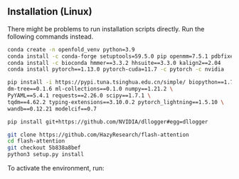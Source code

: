 ## Installation (Linux)

There might be problems to run installation scripts directly. Run the following commands instead.

```bash
conda create -n openfold_venv python=3.9
conda install -c conda-forge setuptools=59.5.0 pip openmm=7.5.1 pdbfixer cudatoolkit==11.7.*
conda install -c bioconda hmmer==3.3.2 hhsuite==3.3.0 kalign2==2.04
conda install pytorch==1.13.0 pytorch-cuda=11.7 -c pytorch -c nvidia

pip install -i https://pypi.tuna.tsinghua.edu.cn/simple/ biopython==1.79 deepspeed==0.5.10 \
dm-tree==0.1.6 ml-collections==0.1.0 numpy==1.21.2 \
PyYAML==5.4.1 requests==2.26.0 scipy==1.7.1 \
tqdm==4.62.2 typing-extensions==3.10.0.2 pytorch_lightning==1.5.10 \
wandb==0.12.21 modelcif==0.7

pip install git+https://github.com/NVIDIA/dllogger#egg=dllogger

git clone https://github.com/HazyResearch/flash-attention
cd flash-attention
git checkout 5b838a8bef
python3 setup.py install
```

To activate the environment, run: